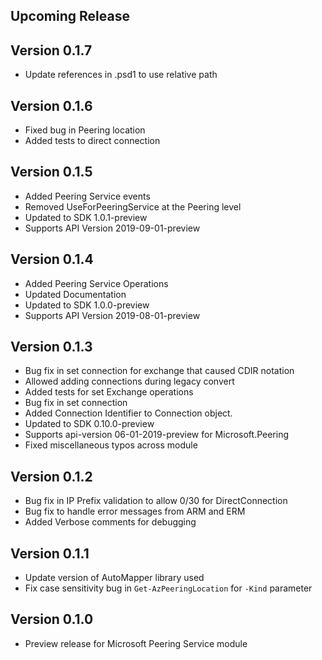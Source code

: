 <!--
    Please leave this section at the top of the change log.

    Changes for the upcoming release should go under the section titled "Upcoming Release", and should adhere to the following format:

    ## Upcoming Release
    * Overview of change #1
        - Additional information about change #1
    * Overview of change #2
        - Additional information about change #2
        - Additional information about change #2
    * Overview of change #3
    * Overview of change #4
        - Additional information about change #4

    ## YYYY.MM.DD - Version X.Y.Z (Previous Release)
    * Overview of change #1
        - Additional information about change #1
-->
## Upcoming Release

## Version 0.1.7
* Update references in .psd1 to use relative path

## Version 0.1.6
* Fixed bug in Peering location 
* Added tests to direct connection

## Version 0.1.5
* Added Peering Service events
* Removed UseForPeeringService at the Peering level
* Updated to SDK 1.0.1-preview
* Supports API Version 2019-09-01-preview

## Version 0.1.4
* Added Peering Service Operations
* Updated Documentation
* Updated to SDK 1.0.0-preview
* Supports API Version 2019-08-01-preview

## Version 0.1.3
* Bug fix in set connection for exchange that caused CDIR notation
* Allowed adding connections during legacy convert
* Added tests for set Exchange operations
* Bug fix in set connection
* Added Connection Identifier to Connection object.
* Updated to SDK 0.10.0-preview
* Supports api-version 06-01-2019-preview for Microsoft.Peering
* Fixed miscellaneous typos across module

## Version 0.1.2
* Bug fix in IP Prefix validation to allow 0/30 for DirectConnection
* Bug fix to handle error messages from ARM and ERM
* Added Verbose comments for debugging
## Version 0.1.1
* Update version of AutoMapper library used
* Fix case sensitivity bug in `Get-AzPeeringLocation` for `-Kind` parameter
## Version 0.1.0
* Preview release for Microsoft Peering Service module
